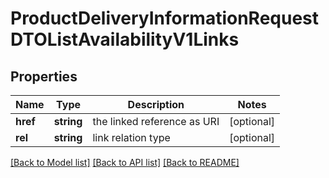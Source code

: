 # ProductDeliveryInformationRequestDTOListAvailabilityV1Links

## Properties
Name | Type | Description | Notes
------------ | ------------- | ------------- | -------------
**href** | **string** | the linked reference as URI | [optional] 
**rel** | **string** | link relation type | [optional] 

[[Back to Model list]](../../README.md#documentation-for-models) [[Back to API list]](../../README.md#documentation-for-api-endpoints) [[Back to README]](../../README.md)

